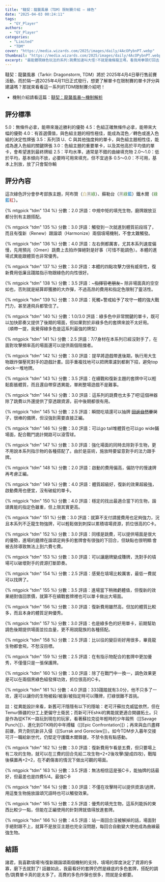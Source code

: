 ```yaml
---
title: "韃契：龍襲風暴（TDM）限制賽介紹 — 綠色"
date: "2025-04-03 00:24:11"
tags:
  - "GY_Player"
authors:
  - "GY_Player"
categories:
  - "Limited"
  - "TDM"
cover: "https://media.wizards.com/2025/images/daily/4AcOPybnPT.webp"
thumbnail: "https://media.wizards.com/2025/images/daily/4AcOPybnPT.webp"
excerpt: "最能體現綠色玩法的系列:跳費加速叫大怪!不就是幾條龍王嗎，看我用拳頭打回去!"
---
```


韃契：龍襲風暴（Tarkir: Dragonstorm, TDM）將於 2025年4月4日舉行售前賽活動，而於隔一週2025年4月11日正式發行，想更了解單卡在限制賽的單卡評分與建議嗎？那就來看看這一系列的TDM限制賽介紹吧！

- 機制介紹請看這篇：[韃契：龍襲風暴～機制解析](https://guildmagesforum.tw/TDM-mechanism/)

## 評分標準

<!---評分標準若有異動，會直接更新此template，如有需要調整請作者向團隊提出template更新的需求，完成討論後會再進版--->

5.0：無條件必拿，能帶來幾近勝利的優勢
4.5：色組正確無條件必拿，能帶來大幅的優勢
4.0：有首選價值，與色組主題的相性極佳，能成為混色／轉色或進入色組的決定性牌張
3.5：系列頂 U、C 與其他強度夠的單卡，與色組主題相性佳，能成為進入色組的關鍵牌張
3.0：色組主題的重要單卡，以及其他高於平均值的單卡，會希望進到最終牌組
2.5：平均水準，通常是不錯的曲線填充物
2.0～1.0：低於平均，基本傾向不放，必要時可用來填充，但不宜過多
0.5～0.0：不可用，基本上別放，放了只會幫你輸

## 評分內容

這次綠色評分會參考部族主題，阿布贊（<span style="color:#C3B270">白</span><span style="color:#808080">黑</span><span style="color:#4A8A3D">綠</span>）、蘇勒台（<span style="color:#808080">黑</span><span style="color:#4A8A3D">綠</span><span style="color:#006DB3">藍</span>）鐵木爾（<span style="color:#4A8A3D">綠</span><span style="color:#006DB3">藍</span><span style="color:#AF2321">紅</span>）。

<!---134--->
{% mtgpick "tdm" 134 %}
分數：2.0
評語：中規中矩的填充生物，磨牌跟放豆都分別有主題搭配。

<!---135--->
{% mtgpick "tdm" 135 %}
分數：3.0
評語：觸發到一次就進到體質前段班了，而且有復新（Renew）跟諧頌（Harmonize）兩個墳場機制，不會太難觸發。

<!---136--->
{% mtgpick "tdm" 136 %}
分數：4.0
評語：左右側都厲害，尤其本系列速度偏慢，先用預兆（Omen）跳費上去拍炸彈絕對是好事（可惜不能調色）。本體的進場式異能跟體質也非常優秀。


<!---137--->
{% mtgpick "tdm" 137 %}
分數：3.0
評語：本體的四點攻擊力很有威脅性，復新費用低廉且踐踏指示物跟綠色的向性很好。


<!---138--->
{% mtgpick "tdm" 138 %}
分數：3.5
評語：~~~指揮官老朋友~~~ 除非場面真的空空如也，否則就是結算即獲勝的大炸彈，不過高昂的費用和指定色限制了靈活性。


<!---139--->
{% mtgpick "tdm" 139 %}
分數：3.0
評語：死觸+警戒給予了攻守一體的強大戰鬥力，甚至連飛兵都管住了。


<!---140--->
{% mtgpick "tdm" 140 %}
分數：1.0/3.0
評語：綠多色中非常關鍵的單卡，既可以加快節奏又提供了後期的場面，但如果對於非綠多色的套牌來說不太好用。
（順帶一提，我覺得綠多色是這系列最強的牌型）


<!---141--->
{% mtgpick "tdm" 141 %}
分數：2.5
評語：7/7身材在本系列已經沒對手了，在面對攻擊頻率高的場面還可以提供兩個阻擋者。


<!---142--->
{% mtgpick "tdm" 142 %}
分數：3.0
評語：提早將遊戲帶進後期，執行用大生物跟炸彈壓死對手的遊戲計畫。回手重複找地可以把牌庫濾到都剩下招，避免top deck一堆地牌。


<!---143--->
{% mtgpick "tdm" 143 %}
分數：3.5
評語：在續戰和復新主題的套牌中可以輕鬆膨脹體質，而且還自帶穿透異能，單刷整場遊戲不是難事。


<!---144--->
{% mtgpick "tdm" 144 %}
分數：3.0
評語：這系列的跳費也太多了吧!這個神器除了跳費以外還提供了穿透跟資源，前中後期都很有用。


<!---145--->
{% mtgpick "tdm" 145 %}
分數：2.5
評語：瞬間吃墳還可以抽牌 ~~[回返自然](https://scryfall.com/card/thb/197/zht/%E5%9B%9E%E8%BF%94%E8%87%AA%E7%84%B6-(return-to-nature))要哭了~~，很棒的備牌，但沒強到需要直接正編。


<!---146--->
{% mtgpick "tdm" 146 %}
分數：3.0
評語：可以go tall堆體質也可以go wide鋪場面，配合戰鬥詭計開路可以滾雪球。


<!---147--->
{% mtgpick "tdm" 147 %}
分數：3.0
評語：強化場面的同時去除對手生物，更不用說本系列指示物的各種搭配了。由於是巫術，施放時要留意對手的法力跟手牌。


<!---148--->
{% mtgpick "tdm" 148 %}
分數：2.0
評語：啟動的費用偏高，偏防守的慢速牌再考慮正編。


<!---149--->
{% mtgpick "tdm" 149 %}
分數：4.0
評語：體質超級好，復新的效果超級強，啟動費用也便宜，沒有破綻的單卡。


<!---150--->
{% mtgpick "tdm" 150 %}
分數：4.0
評語：穩定的找出最適合當下的生物，諧頌異能的指定色雖重，但上限其實更高。


<!---151--->
{% mtgpick "tdm" 151 %}
分數：3.0
評語：就算不支付請援費用也足夠強力，況且本系列不乏龍生物強牌，可以輕鬆做到刺探以累積墳場資源，抓位很高的C卡。


<!---152--->
{% mtgpick "tdm" 152 %}
分數：3.0
評語：同樣是跳費，可以提供場面是很大的優勢，進場的磨牌在諧頌足夠多的套牌會有很強的下回合，但缺點也很明顯:會被去除導致無法上到六費七費。


<!---153--->
{% mtgpick "tdm" 153 %}
分數：3.0
評語：可以讓磨牌變成賺牌，洗對手的墳場可以破壞對手的資源打斷節奏。


<!---154--->
{% mtgpick "tdm" 154 %}
分數：2.5
評語：感覺在墳場比較厲害，最低一費就可以找牌了。


<!---155--->
{% mtgpick "tdm" 155 %}
分數：3.5
評語：進場當下稍微虧體值，但復新的效果絕對值回票價，就算不在續戰套牌裡也可以單卡做出大場面。


<!---156--->
{% mtgpick "tdm" 156 %}
分數：3.0
評語：復新費用雖然高，但加的體質比較多，而且本身的體質足夠優秀。


<!---157--->
{% mtgpick "tdm" 157 %}
分數：3.0
評語：也是綠多色的好用單卡，前期幫助調色後期提供場面並拉血量，更不用說龍族的各種搭配。


<!---158--->
{% mtgpick "tdm" 158 %}
分數：2.5
評語：比以往的變巨術好用很多，畢竟龍生物都會飛，不愁沒目標。


<!---159--->
{% mtgpick "tdm" 159 %}
分數：2.5
評語：在有指示物配合的套牌中更加優秀，不僅僅只是一張保護牌。


<!---160--->
{% mtgpick "tdm" 160 %}
分數：3.0
評語：除了在戰鬥中一換一，調色效果更是可以在兩個黑綠色組發揮功效，抓位很高的C卡。


<!---161--->
{% mtgpick "tdm" 161 %}
分數：4.0
評語：333踐踏就有3.0分，他不只多了一攻，還可以讓你的生物被殺/被康/被指定時可以賺牌，打綠很難不首挑。

註：從異能設計來看，新舊可汗隱隱有以下的隱喻：老可汗蘇拉克威猛依然，但在Temur鋒疆的分工上更偏守土衛民；而新可汗Eshki的異能就更適合開疆拓土。只是作為從KTK一路玩到現在的玩家，看著蘇拉克從年輕時的少年毆熊（[[Savage Punch]]）、進化到DTK時的中年搏鱷（[[Epic Confrontation]]）；再來與血爪盡釋前嫌，齊力對抗新非入侵（[[Surrak and Goreclaw]]）。如今TDM步入暮年交接可汗一職給新世代，仍堅定守護鐵木爾鋒疆，不禁令我有點感動。


<!---162--->
{% mtgpick "tdm" 162 %}
分數：3.0
評語：復新費用乍看是五費，但只要場上有二攻的生物，就可以在三費的回合先給二攻生物+2+2後攻擊(變成四攻)，戰階後橫置再+2+2，在不虧傷害的情況下做出可觀的場面。


<!---163--->
{% mtgpick "tdm" 163 %}
分數：3.5
評語：無法相信這是張C卡，能抽牌的話最好，但最差也是四費5/4。最強C卡


<!---164--->
{% mtgpick "tdm" 164 %}
分數：3.0
評語：不僅在攻擊時可以提供資源/過牌，用這隻生物施放諧頌咒語時也可以觸發效果。


<!---165--->
{% mtgpick "tdm" 165 %}
分數：2.5
評語：優秀的填充生物，這系列能拆的東西比較少一點，但能在正編使用的針對牌就值得放進套牌。


<!---166--->
{% mtgpick "tdm" 166 %}
分數：4.5
評語：站一兩回合沒被解掉的話，場面對手絕對跟不上，就算不是放豆主題也完全沒問題，每回合自動變大使他成為曲線最強生物。


## 結語
諸君，我喜歡墳場!有復新跟諧頌兩個機制的支持，墳場的厚度決定了資源的多寡，磨下去就對了!
話雖如此，我最看好的套牌仍然是綠底的多色套牌，搭配的調色/跳費單卡真的是太多了。高費的多色炸彈也很多，問就是全都要。
